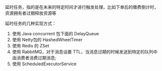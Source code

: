 

延时任务，指的是在未来的特定时间才进行触发处理，比如下单后的缴费倒计时，资源拥有者过期释放资源等



延时任务的几种实现方式：

1. 使用 Java concurrent 包下面的 DelayQueue
2. 使用 Netty包的 HashedWheelTimer
3. 使用 Redis 的 ZSet
4. 使用 RabbitMQ，对于消息设置 TTL，当消息过期的时候发送到特定的队列中由消费者消费过期消息;
5. 使用 ScheduledExecutorService